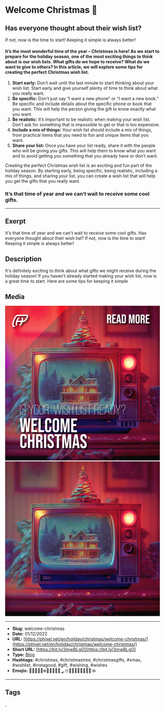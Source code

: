 # Welcome Christmas 🎄
## Has everyone thought about their wish list?

If not, now is the time to start!
Keeping it simple is always better!

#### It’s the most wonderful time of the year – Christmas is here! As we start to prepare for the holiday season, one of the most exciting things to think about is our wish lists. What gifts do we hope to receive? What do we want to give to others? In this article, we will explore some tips for creating the perfect Christmas wish list.

1. **Start early:** Don’t wait until the last minute to start thinking about your wish list. Start early and give yourself plenty of time to think about what you really want.
2. **Be specific:** Don’t just say “I want a new phone” or “I want a new book.” Be specific and include details about the specific phone or book that you want. This will help the person giving the gift to know exactly what you want.
3. **Be realistic:** It’s important to be realistic when making your wish list. Don’t ask for something that is impossible to get or that is too expensive.
4. **Include a mix of things:** Your wish list should include a mix of things, from practical items that you need to fun and unique items that you want.
5. **Share your list:** Once you have your list ready, share it with the people who will be giving you gifts. This will help them to know what you want and to avoid getting you something that you already have or don’t want.

Creating the perfect Christmas wish list is an exciting and fun part of the holiday season. By starting early, being specific, being realistic, including a mix of things, and sharing your list, you can create a wish list that will help you get the gifts that you really want.

### It’s that time of year and we can’t wait to receive some cool gifts.
------------
## Exerpt
It's that time of year and we can't wait to receive some cool gifts. Has everyone thought about their wish list? If not, now is the time to start! Keeping it simple is always better!
## Description
It's definitely exciting to think about what gifts we might receive during the holiday season! If you haven't already started making your wish list, now is a great time to start. Here are some tips for keeping it simple
## Media
<img src="media/6bd38c6e/cover-welcome-christmas.jpg" loading="lazy"><br>
<img src="media/25d0242d/welcome-christmas.jpg" loading="lazy"><br>

------------
- **Slug:** welcome-christmas
- **Date:** 01/12/2022
- **URL:** [https://phixel.net/en/holiday/christmas/welcome-christmas/](https://phixel.net/en/holiday/christmas/welcome-christmas/)
- **Short URL:** [https://bit.ly/3mwBLgO](https://bit.ly/3mwBLgO)
- **Type:** [Blog](#blog)
- **Hashtags:** #christmas, #christmastree, #christmasgifts, #xmas, #wishlist, #instagood, #gift, #wishing, #wishes
- **Emojis:** 🎁🎅🏻🎄🦌❄️🎄🎅🤶🏽🦌🛷☃️🥂👨‍👨‍👧‍👶🧦🔔🎶🕯❄️

------------
## Tags
[ ](# )
